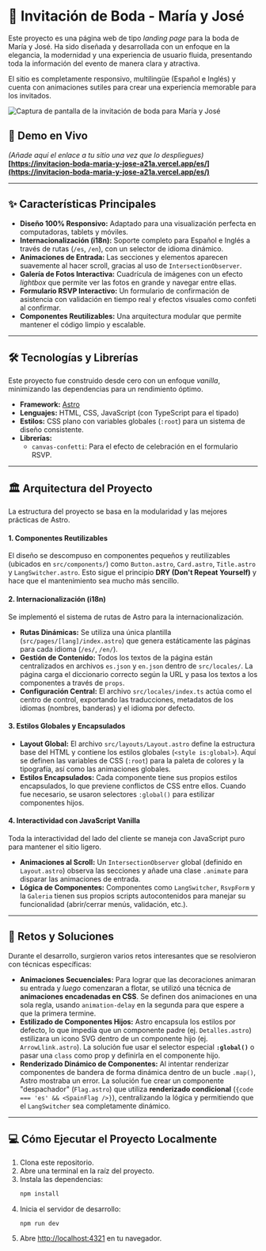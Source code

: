 # 💍 Invitación de Boda - María y José

Este proyecto es una página web de tipo *landing page* para la boda de María y José. Ha sido diseñada y desarrollada con un enfoque en la elegancia, la modernidad y una experiencia de usuario fluida, presentando toda la información del evento de manera clara y atractiva.

El sitio es completamente responsivo, multilingüe (Español e Inglés) y cuenta con animaciones sutiles para crear una experiencia memorable para los invitados.

![Captura de pantalla de la invitación de boda para María y José](./docs/Captura.png)

## 🚀 Demo en Vivo
*(Añade aquí el enlace a tu sitio una vez que lo despliegues)*
**[https://invitacion-boda-maria-y-jose-a21a.vercel.app/es/](https://invitacion-boda-maria-y-jose-a21a.vercel.app/es/)**

---
## ✨ Características Principales
* **Diseño 100% Responsivo:** Adaptado para una visualización perfecta en computadoras, tablets y móviles.
* **Internacionalización (i18n):** Soporte completo para Español e Inglés a través de rutas (`/es`, `/en`), con un selector de idioma dinámico.
* **Animaciones de Entrada:** Las secciones y elementos aparecen suavemente al hacer scroll, gracias al uso de `IntersectionObserver`.
* **Galería de Fotos Interactiva:** Cuadrícula de imágenes con un efecto *lightbox* que permite ver las fotos en grande y navegar entre ellas.
* **Formulario RSVP Interactivo:** Un formulario de confirmación de asistencia con validación en tiempo real y efectos visuales como confeti al confirmar.
* **Componentes Reutilizables:** Una arquitectura modular que permite mantener el código limpio y escalable.

---
## 🛠️ Tecnologías y Librerías
Este proyecto fue construido desde cero con un enfoque *vanilla*, minimizando las dependencias para un rendimiento óptimo.
* **Framework:** [Astro](https://astro.build/)
* **Lenguajes:** HTML, CSS, JavaScript (con TypeScript para el tipado)
* **Estilos:** CSS plano con variables globales (`:root`) para un sistema de diseño consistente.
* **Librerías:**
    * `canvas-confetti`: Para el efecto de celebración en el formulario RSVP.

---
## 🏛️ Arquitectura del Proyecto
La estructura del proyecto se basa en la modularidad y las mejores prácticas de Astro.

#### 1. **Componentes Reutilizables**
El diseño se descompuso en componentes pequeños y reutilizables (ubicados en `src/components/`) como `Button.astro`, `Card.astro`, `Title.astro` y `LangSwitcher.astro`. Esto sigue el principio **DRY (Don't Repeat Yourself)** y hace que el mantenimiento sea mucho más sencillo.

#### 2. **Internacionalización (i18n)**
Se implementó el sistema de rutas de Astro para la internacionalización.
* **Rutas Dinámicas:** Se utiliza una única plantilla (`src/pages/[lang]/index.astro`) que genera estáticamente las páginas para cada idioma (`/es/`, `/en/`).
* **Gestión de Contenido:** Todos los textos de la página están centralizados en archivos `es.json` y `en.json` dentro de `src/locales/`. La página carga el diccionario correcto según la URL y pasa los textos a los componentes a través de `props`.
* **Configuración Central:** El archivo `src/locales/index.ts` actúa como el centro de control, exportando las traducciones, metadatos de los idiomas (nombres, banderas) y el idioma por defecto.

#### 3. **Estilos Globales y Encapsulados**
* **Layout Global:** El archivo `src/layouts/Layout.astro` define la estructura base del HTML y contiene los estilos globales (`<style is:global>`). Aquí se definen las variables de CSS (`:root`) para la paleta de colores y la tipografía, así como las animaciones globales.
* **Estilos Encapsulados:** Cada componente tiene sus propios estilos encapsulados, lo que previene conflictos de CSS entre ellos. Cuando fue necesario, se usaron selectores `:global()` para estilizar componentes hijos.

#### 4. **Interactividad con JavaScript Vanilla**
Toda la interactividad del lado del cliente se maneja con JavaScript puro para mantener el sitio ligero.
* **Animaciones al Scroll:** Un `IntersectionObserver` global (definido en `Layout.astro`) observa las secciones y añade una clase `.animate` para disparar las animaciones de entrada.
* **Lógica de Componentes:** Componentes como `LangSwitcher`, `RsvpForm` y la `Galeria` tienen sus propios scripts autocontenidos para manejar su funcionalidad (abrir/cerrar menús, validación, etc.).

---
## 🤯 Retos y Soluciones
Durante el desarrollo, surgieron varios retos interesantes que se resolvieron con técnicas específicas:
* **Animaciones Secuenciales:** Para lograr que las decoraciones animaran su entrada y *luego* comenzaran a flotar, se utilizó una técnica de **animaciones encadenadas en CSS**. Se definen dos animaciones en una sola regla, usando `animation-delay` en la segunda para que espere a que la primera termine.
* **Estilizado de Componentes Hijos:** Astro encapsula los estilos por defecto, lo que impedía que un componente padre (ej. `Detalles.astro`) estilizara un icono SVG dentro de un componente hijo (ej. `ArrowLlink.astro`). La solución fue usar el selector especial **`:global()`** o pasar una `class` como prop y definirla en el componente hijo.
* **Renderizado Dinámico de Componentes:** Al intentar renderizar componentes de bandera de forma dinámica dentro de un bucle `.map()`, Astro mostraba un error. La solución fue crear un componente "despachador" (`Flag.astro`) que utiliza **renderizado condicional** (`{code === 'es' && <SpainFlag />}`), centralizando la lógica y permitiendo que el `LangSwitcher` sea completamente dinámico.

---
## 💻 Cómo Ejecutar el Proyecto Localmente
1.  Clona este repositorio.
2.  Abre una terminal en la raíz del proyecto.
3.  Instala las dependencias:
    ```bash
    npm install
    ```
4.  Inicia el servidor de desarrollo:
    ```bash
    npm run dev
    ```
5.  Abre [http://localhost:4321](http://localhost:4321) en tu navegador.